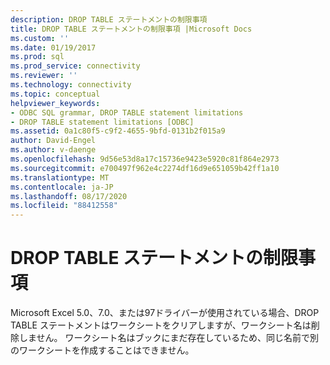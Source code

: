 ```yaml
---
description: DROP TABLE ステートメントの制限事項
title: DROP TABLE ステートメントの制限事項 |Microsoft Docs
ms.custom: ''
ms.date: 01/19/2017
ms.prod: sql
ms.prod_service: connectivity
ms.reviewer: ''
ms.technology: connectivity
ms.topic: conceptual
helpviewer_keywords:
- ODBC SQL grammar, DROP TABLE statement limitations
- DROP TABLE statement limitations [ODBC]
ms.assetid: 0a1c80f5-c9f2-4655-9bfd-0131b2f015a9
author: David-Engel
ms.author: v-daenge
ms.openlocfilehash: 9d56e53d8a17c15736e9423e5920c81f864e2973
ms.sourcegitcommit: e700497f962e4c2274df16d9e651059b42ff1a10
ms.translationtype: MT
ms.contentlocale: ja-JP
ms.lasthandoff: 08/17/2020
ms.locfileid: "88412558"
---
```

# <a name="drop-table-statement-limitations"></a>DROP TABLE ステートメントの制限事項
Microsoft Excel 5.0、7.0、または97ドライバーが使用されている場合、DROP TABLE ステートメントはワークシートをクリアしますが、ワークシート名は削除しません。 ワークシート名はブックにまだ存在しているため、同じ名前で別のワークシートを作成することはできません。
